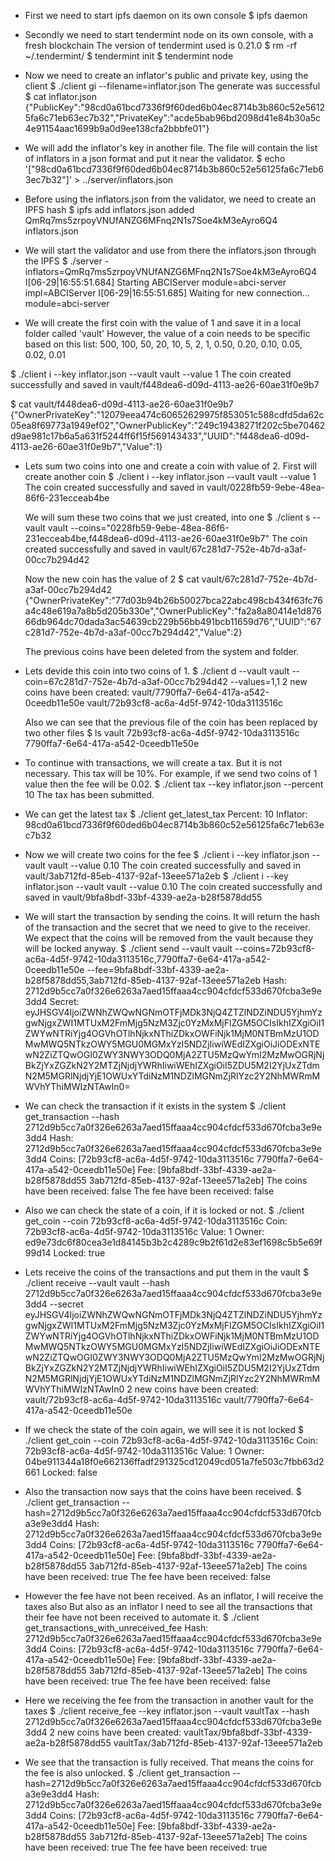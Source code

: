 - First we need to start ipfs daemon on its own console
$ ipfs daemon

- Secondly we need to start tendermint node on its own console, with a fresh blockchain
  The version of tendermint used is 0.21.0
$ rm -rf ~/.tendermint/
$ tendermint init
$ tendermint node

- Now we need to create an inflator's public and private key, using the client
$ ./client gi --filename=inflator.json
The generate was successful
$ cat inflator.json 
{"PublicKey":"98cd0a61bcd7336f9f60ded6b04ec8714b3b860c52e56125fa6c71eb63ec7b32","PrivateKey":"acde5bab96bd2098d41e84b30a5c4e91154aac1699b9a0d9ee138cfa2bbbfe01"}

- We will add the inflator's key in another file. 
  The file will contain the list of inflators in a json format and put it near the validator.
$ echo '["98cd0a61bcd7336f9f60ded6b04ec8714b3b860c52e56125fa6c71eb63ec7b32"]' > ../server/inflators.json

- Before using the inflators.json from the validator, we need to create an IPFS hash
$ ipfs add inflators.json 
added QmRq7ms5zrpoyVNUfANZG6MFnq2N1s7Soe4kM3eAyro6Q4 inflators.json

- We will start the validator and use from there the inflators.json through the IPFS
$ ./server -inflators=QmRq7ms5zrpoyVNUfANZG6MFnq2N1s7Soe4kM3eAyro6Q4
I[06-29|16:55:51.684] Starting ABCIServer                          module=abci-server impl=ABCIServer
I[06-29|16:55:51.685] Waiting for new connection...                module=abci-server

- We will create the first coin with the value of 1 and save it in a local folder called 'vault'
  However, the value of a coin needs to be specific based on this list:
   500, 100, 50, 20, 10, 5, 2, 1, 0.50, 0.20, 0.10, 0.05, 0.02, 0.01

$ ./client i --key inflator.json --vault vault --value 1
The coin created successfully and saved in vault/f448dea6-d09d-4113-ae26-60ae31f0e9b7

$ cat vault/f448dea6-d09d-4113-ae26-60ae31f0e9b7
{"OwnerPrivateKey":"12079eea474c60652629975f853051c588cdfd5da62c05ea8f69773a1949ef02","OwnerPublicKey":"249c19438271f202c5be70462d9ae981c17b6a5a631f5244ff6f15f569143433","UUID":"f448dea6-d09d-4113-ae26-60ae31f0e9b7","Value":1}

- Lets sum two coins into one and create a coin with value of 2. 
  First will create another coin
$ ./client i --key inflator.json --vault vault --value 1
The coin created successfully and saved in vault/0228fb59-9ebe-48ea-86f6-231ecceab4be
  
  We will sum these two coins that we just created, into one
$ ./client s --vault vault --coins="0228fb59-9ebe-48ea-86f6-231ecceab4be,f448dea6-d09d-4113-ae26-60ae31f0e9b7"
The coin created successfully and saved in vault/67c281d7-752e-4b7d-a3af-00cc7b294d42

  Now the new coin has the value of 2 
$ cat vault/67c281d7-752e-4b7d-a3af-00cc7b294d42
{"OwnerPrivateKey":"77d03b94b26b50027bca22abc498cb434f63fc76a4c48e619a7a8b5d205b330e","OwnerPublicKey":"fa2a8a80414e1d87666db964dc70dada3ac54639cb229b56bb491bcb11659d76","UUID":"67c281d7-752e-4b7d-a3af-00cc7b294d42","Value":2}

  The previous coins have been deleted from the system and folder.

- Lets devide this coin into two coins of 1.
$ ./client d --vault vault --coin=67c281d7-752e-4b7d-a3af-00cc7b294d42 --values=1,1
2  new coins have been created:
vault/7790ffa7-6e64-417a-a542-0ceedb11e50e
vault/72b93cf8-ac6a-4d5f-9742-10da3113516c

  Also we can see that the previous file of the coin has been replaced by two other files
$ ls vault
72b93cf8-ac6a-4d5f-9742-10da3113516c  7790ffa7-6e64-417a-a542-0ceedb11e50e

- To continue with transactions, we will create a tax. But it is not necessary.
  This tax will be 10%. For example, if we send two coins of 1 value then the fee will be 0.02.
$ ./client tax --key inflator.json --percent 10
The tax has been submitted.

- We can get the latest tax
$ ./client get_latest_tax
Percent:  10
Inflator:  98cd0a61bcd7336f9f60ded6b04ec8714b3b860c52e56125fa6c71eb63ec7b32

- Now we will create two coins for the fee
$ ./client i --key inflator.json --vault vault --value 0.10
The coin created successfully and saved in vault/3ab712fd-85eb-4137-92af-13eee571a2eb
$ ./client i --key inflator.json --vault vault --value 0.10
The coin created successfully and saved in vault/9bfa8bdf-33bf-4339-ae2a-b28f5878dd55

- We will start the transaction by sending the coins.
  It will return the hash of the transaction and the secret that we need to give to the receiver.
  We expect that the coins will be removed from the vault because they will be locked anyway.
$ ./client send --vault vault --coins=72b93cf8-ac6a-4d5f-9742-10da3113516c,7790ffa7-6e64-417a-a542-0ceedb11e50e --fee=9bfa8bdf-33bf-4339-ae2a-b28f5878dd55,3ab712fd-85eb-4137-92af-13eee571a2eb
Hash:  2712d9b5cc7a0f326e6263a7aed15ffaaa4cc904cfdcf533d670fcba3e9e3dd4
Secret:  eyJHSGV4IjoiZWNhZWQwNGNmOTFjMDk3NjQ4ZTZlNDZiNDU5YjhmYzgwNjgxZWI1MTUxM2FmMjg5NzM3Zjc0YzMxMjFlZGM5OCIsIkhIZXgiOiI1ZWYwNTRiYjg4OGVhOTlhNjkxNThiZDkxOWFiNjk1MjM0NTBmMzU1ODMwMWQ5NTkzOWY5MGU0MGMxYzI5NDZjIiwiWEdIZXgiOiJiODExNTEwN2ZiZTQwOGI0ZWY3NWY3ODQ0MjA2ZTU5MzQwYmI2MzMwOGRjNjBkZjYxZGZkN2Y2MTZjNjdjYWRhIiwiWEhIZXgiOiI5ZDU5M2I2YjUxZTdmN2M5MGRlNjdjYjE1OWUxYTdiNzM1NDZlMGNmZjRlYzc2Y2NhMWRmMWVhYThiMWIzNTAwIn0=

- We can check the transaction if it exists in the system
$ ./client get_transaction --hash 2712d9b5cc7a0f326e6263a7aed15ffaaa4cc904cfdcf533d670fcba3e9e3dd4
Hash:  2712d9b5cc7a0f326e6263a7aed15ffaaa4cc904cfdcf533d670fcba3e9e3dd4
Coins:  [72b93cf8-ac6a-4d5f-9742-10da3113516c 7790ffa7-6e64-417a-a542-0ceedb11e50e]
Fee:  [9bfa8bdf-33bf-4339-ae2a-b28f5878dd55 3ab712fd-85eb-4137-92af-13eee571a2eb]
The coins have been received:  false
The fee have been received:  false

- Also we can check the state of a coin, if it is locked or not.
$ ./client get_coin --coin 72b93cf8-ac6a-4d5f-9742-10da3113516c
Coin: 72b93cf8-ac6a-4d5f-9742-10da3113516c
Value: 1
Owner: ed9e73dc6f80cea3e1d84145b3b2c4289c9b2f61d2e83ef1698c5b5e69f99d14
Locked: true

- Lets receive the coins of the transactions and put them in the vault
$ ./client  receive  --vault vault --hash 2712d9b5cc7a0f326e6263a7aed15ffaaa4cc904cfdcf533d670fcba3e9e3dd4 --secret eyJHSGV4IjoiZWNhZWQwNGNmOTFjMDk3NjQ4ZTZlNDZiNDU5YjhmYzgwNjgxZWI1MTUxM2FmMjg5NzM3Zjc0YzMxMjFlZGM5OCIsIkhIZXgiOiI1ZWYwNTRiYjg4OGVhOTlhNjkxNThiZDkxOWFiNjk1MjM0NTBmMzU1ODMwMWQ5NTkzOWY5MGU0MGMxYzI5NDZjIiwiWEdIZXgiOiJiODExNTEwN2ZiZTQwOGI0ZWY3NWY3ODQ0MjA2ZTU5MzQwYmI2MzMwOGRjNjBkZjYxZGZkN2Y2MTZjNjdjYWRhIiwiWEhIZXgiOiI5ZDU5M2I2YjUxZTdmN2M5MGRlNjdjYjE1OWUxYTdiNzM1NDZlMGNmZjRlYzc2Y2NhMWRmMWVhYThiMWIzNTAwIn0
2  new coins have been created:
vault/72b93cf8-ac6a-4d5f-9742-10da3113516c
vault/7790ffa7-6e64-417a-a542-0ceedb11e50e

- If we check the state of the coin again, we will see it is not locked
$ ./client get_coin --coin 72b93cf8-ac6a-4d5f-9742-10da3113516c
Coin: 72b93cf8-ac6a-4d5f-9742-10da3113516c
Value: 1
Owner: 04be911344a18f0e662136ffadf291325cd12049cd051a7fe503c7fbb63d2661
Locked: false

- Also the transaction now says that the coins have been received.
$ ./client get_transaction --hash=2712d9b5cc7a0f326e6263a7aed15ffaaa4cc904cfdcf533d670fcba3e9e3dd4
Hash:  2712d9b5cc7a0f326e6263a7aed15ffaaa4cc904cfdcf533d670fcba3e9e3dd4
Coins:  [72b93cf8-ac6a-4d5f-9742-10da3113516c 7790ffa7-6e64-417a-a542-0ceedb11e50e]
Fee:  [9bfa8bdf-33bf-4339-ae2a-b28f5878dd55 3ab712fd-85eb-4137-92af-13eee571a2eb]
The coins have been received:  true
The fee have been received:  false

- However the fee have not been received. As an inflator, I will receive the taxes also
  But also as an inflator I need to see all the transactions that their fee have not been received to automate it.
$ ./client get_transactions_with_unreceived_fee
Hash:  2712d9b5cc7a0f326e6263a7aed15ffaaa4cc904cfdcf533d670fcba3e9e3dd4
Coins:  [72b93cf8-ac6a-4d5f-9742-10da3113516c 7790ffa7-6e64-417a-a542-0ceedb11e50e]
Fee:  [9bfa8bdf-33bf-4339-ae2a-b28f5878dd55 3ab712fd-85eb-4137-92af-13eee571a2eb]
The coins have been received:  true
The fee have been received:  false

- Here we receiving the fee from the transaction in another vault for the taxes
$ ./client receive_fee --key inflator.json --vault vaultTax --hash 2712d9b5cc7a0f326e6263a7aed15ffaaa4cc904cfdcf533d670fcba3e9e3dd4
2  new coins have been created:
vaultTax/9bfa8bdf-33bf-4339-ae2a-b28f5878dd55
vaultTax/3ab712fd-85eb-4137-92af-13eee571a2eb

- We see that the transaction is fully received. 
  That means the coins for the fee is also unlocked.
$ ./client get_transaction --hash=2712d9b5cc7a0f326e6263a7aed15ffaaa4cc904cfdcf533d670fcba3e9e3dd4
Hash:  2712d9b5cc7a0f326e6263a7aed15ffaaa4cc904cfdcf533d670fcba3e9e3dd4
Coins:  [72b93cf8-ac6a-4d5f-9742-10da3113516c 7790ffa7-6e64-417a-a542-0ceedb11e50e]
Fee:  [9bfa8bdf-33bf-4339-ae2a-b28f5878dd55 3ab712fd-85eb-4137-92af-13eee571a2eb]
The coins have been received:  true
The fee have been received:  true

